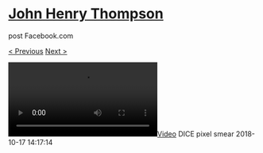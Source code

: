 # [John Henry Thompson](../README.md)
post Facebook.com

[< Previous](2018-10-17-3.md) [Next >](2018-10-13-1.md)

[![](../media/2018-10-17/DICE-pixel-smear-1.mp4)](../README.md)
DICE pixel smear
2018-10-17 14:17:14